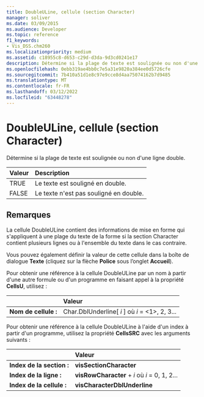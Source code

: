 ```yaml
---
title: DoubleULine, cellule (section Character)
manager: soliver
ms.date: 03/09/2015
ms.audience: Developer
ms.topic: reference
f1_keywords:
- Vis_DSS.chm260
ms.localizationpriority: medium
ms.assetid: c18955c8-d653-c29d-d3da-9d3cd0241e17
description: Détermine si la plage de texte est soulignée ou non d'une ligne double.
ms.openlocfilehash: 0ebb319ae4bb0c7e5a31e9820a384ee0d5726cfe
ms.sourcegitcommit: 7b410a51d1e8c97e9cce8d4aa75074162b7d9485
ms.translationtype: MT
ms.contentlocale: fr-FR
ms.lasthandoff: 03/12/2022
ms.locfileid: "63448278"
---
```

# <a name="doubleuline-cell-character-section"></a>DoubleULine, cellule (section Character)

Détermine si la plage de texte est soulignée ou non d'une ligne double.
  
|**Valeur**|**Description**|
|:-----|:-----|
|TRUE  <br/> |Le texte est souligné en double. |
|FALSE  <br/> |Le texte n'est pas souligné en double. |
   
## <a name="remarks"></a>Remarques

La cellule DoubleULine contient des informations de mise en forme qui s'appliquent à une plage du texte de la forme si la section Character contient plusieurs lignes ou à l'ensemble du texte dans le cas contraire.
  
Vous pouvez également définir la valeur de cette cellule dans la boîte de dialogue **Texte** (cliquez sur la flèche **Police** sous l’onglet **Accueil**). 
  
Pour obtenir une référence à la cellule DoubleULine par un nom à partir d'une autre formule ou d'un programme en faisant appel à la propriété **CellsU**, utilisez : 
  
||Valeur |
|:-----|:-----|
|**Nom de cellule :**  <br/> |Char.DblUnderline[ *i*  ] où  *i*  = <1>, 2, 3... |
   
Pour obtenir une référence à la cellule DoubleULine à l'aide d'un index à partir d'un programme, utilisez la propriété **CellsSRC** avec les arguments suivants : 
  
||Valeur |
|:-----|:-----|
|**Index de la section :**  <br/> |**visSectionCharacter** <br/> |
|**Index de la ligne :**  <br/> |**visRowCharacter** +   *i* où *i* = 0, 1, 2... |
|**Index de la cellule :**  <br/> |**visCharacterDblUnderline** <br/> |
   

